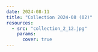```yaml
---
date: 2024-08-11
title: "Collection 2024-08 (02)"
resources:
  - src: "collection_2_12.jpg"
    params:
      cover: true
---
```

